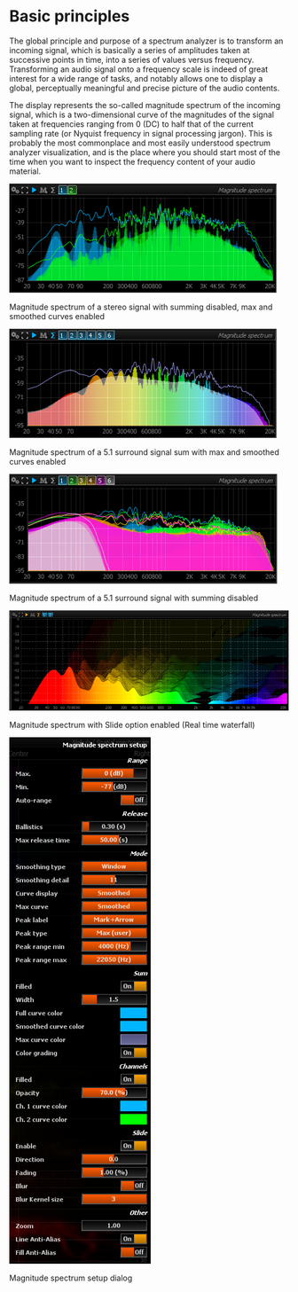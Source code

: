 # Basic principles
The global principle and purpose of a spectrum analyzer is to transform an incoming signal, which is
basically a series of amplitudes taken at successive points in time, into a series of values versus
frequency. Transforming an audio signal onto a frequency scale is indeed of great interest for a wide
range of tasks, and notably allows one to display a global, perceptually meaningful and precise picture
of the audio contents.

The display represents the so-called magnitude spectrum of the incoming signal, which is a
two-dimensional curve of the magnitudes of the signal taken at frequencies ranging from 0 (DC) to half
that of the current sampling rate (or Nyquist frequency in signal processing jargon). This is probably
the most commonplace and most easily understood spectrum analyzer visualization, and is the place where
you should start most of the time when you want to inspect the frequency content of your audio material.

![](../include/AnOtherSpectrum.png)

<link type="document" target="Magnitude">Magnitude</link>
spectrum of a stereo signal with summing disabled, max and smoothed curves enabled

![](../include/Spectrum_Sum.png)

<link type="document" target="Magnitude">Magnitude</link>
spectrum of a 5.1 surround signal sum with max and smoothed curves enabled

![](../include/Spectrum_51.png)

<link type="document" target="Magnitude">Magnitude</link>
spectrum of a 5.1 surround signal with summing disabled

![](../include/SpectrumSlide.png)

<link type="document" target="Magnitude">Magnitude</link>
spectrum with <link type="document" target="Slide">Slide</link> option enabled (Real time waterfall)

![](../include/Setup.png)

<link type="document" target="Magnitude">Magnitude</link>
spectrum setup dialog